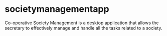 # societymanagementapp
Co-operative Society Management is a desktop application that allows the secretary to effectively manage and handle all the tasks related to a society.  
